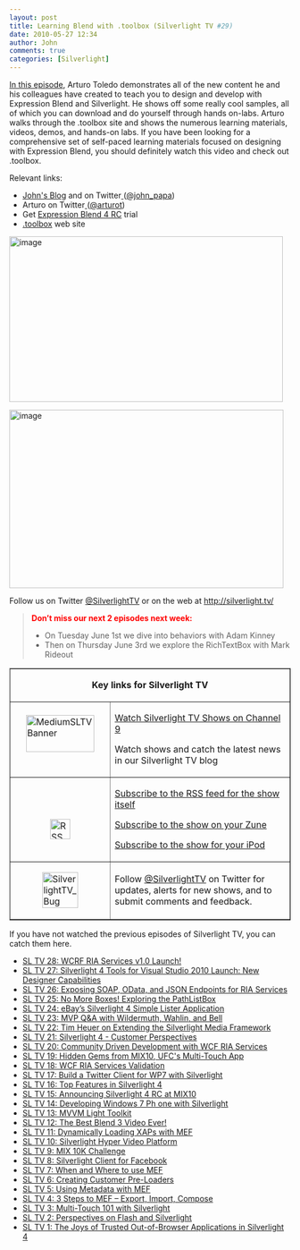 ```yaml
---
layout: post
title: Learning Blend with .toolbox (Silverlight TV #29)
date: 2010-05-27 12:34
author: John
comments: true
categories: [Silverlight]
---
```

<p><a href="http://channel9.msdn.com/shows/SilverlightTV/Learning-Silverlight-and-Blend-with-toolbox-Silverlight-TV-29/">In this episode</a>, Arturo Toledo demonstrates all of the new content he and his colleagues have created to teach you to design and develop with Expression Blend and Silverlight. He shows off some really cool samples, all of which you can download and do yourself through hands on-labs. Arturo walks through the .toolbox site and shows the numerous learning materials, videos, demos, and hands-on labs. If you have been looking for a comprehensive set of self-paced learning materials focused on designing&#160; with Expression Blend, you should definitely watch this video and check out .toolbox.</p>  <p>Relevant links:</p>  <ul>   <li><a href="/">John's Blog</a> and on Twitter<a href="/"> </a>(<a href="http://twitter.com/john_papa">@john_papa</a>) </li>    <li>Arturo on Twitter<a href="/"> </a>(<a href="http://twitter.com/arturot">@arturot</a>) </li>    <li>Get <a href="http://www.microsoft.com/downloads/details.aspx?FamilyID=88484825-1b3c-4e8c-8b14-b05d025e1541&amp;displaylang=en">Expression Blend 4 RC</a> trial </li>    <li><a href="http://www.microsoft.com/design/toolbox">.toolbox</a> web site </li> </ul>  <p><a href="http://channel9.msdn.com/shows/SilverlightTV/Learning-Silverlight-and-Blend-with-toolbox-Silverlight-TV-29/"><img style="border-right-width: 0px; display: inline; border-top-width: 0px; border-bottom-width: 0px; border-left-width: 0px" title="image" border="0" alt="image" src="/wp-content/uploads/files/media/image/WindowsLiveWriter/LearningBlendwith.toolboxSilverlightTV29_1516F/image_3.png" width="490" height="296" /></a> </p>  <p><a href="http://channel9.msdn.com/shows/SilverlightTV/Learning-Silverlight-and-Blend-with-toolbox-Silverlight-TV-29/"><img style="border-bottom: 0px; border-left: 0px; display: inline; border-top: 0px; border-right: 0px" title="image" border="0" alt="image" src="/wp-content/uploads/files/media/image/WindowsLiveWriter/LearningBlendwith.toolboxSilverlightTV29_1516F/image_5.png" width="491" height="319" /></a> </p>  <p>Follow us on Twitter <a href="http://www.twitter.com/SilverlightTV">@SilverlightTV</a> or on the web at <a href="http://silverlight.tv/">http://silverlight.tv/</a></p>  <blockquote>   <p><strong><font color="#ff0000">Don’t miss our next 2 episodes next week:</font></strong></p>    <ul>     <li>On Tuesday June 1st we dive into behaviors with Adam Kinney </li>      <li>Then on Thursday June 3rd we explore the RichTextBox with Mark Rideout </li>   </ul> </blockquote>  <p></p>  <table border="1" cellspacing="0" cellpadding="5"><tbody>     <tr>       <td colspan="2">         <p align="center"><b>Key links for Silverlight TV</b></p>       </td>     </tr>      <tr>       <td width="162">         <p><a href="http://channel9.msdn.com/shows/SilverlightTV/"><img style="border-right-width: 0px; display: block; float: none; border-top-width: 0px; border-bottom-width: 0px; margin-left: auto; border-left-width: 0px; margin-right: auto" title="MediumSLTVBanner" border="0" alt="MediumSLTVBanner" src="/wp-content/uploads/files/media/image/WindowsLiveWriter/3StepstoMEFSilverlightTVEpisode4_12BDA/MediumSLTVBanner_3.png" width="122" height="66" /></a>&#160;</p>       </td>        <td width="306">         <p><a href="http://silverlight.tv/">Watch Silverlight TV Shows on Channel 9</a></p>          <p>Watch shows and catch the latest news in our Silverlight TV blog</p>       </td>     </tr>      <tr>       <td width="162">         <p>&#160;</p>          <p><a href="/wp-content/uploads/files/media/image/WindowsLiveWriter/3StepstoMEFSilverlightTVEpisode4_12BDA/RSS_2.png"><img style="border-right-width: 0px; display: block; float: none; border-top-width: 0px; border-bottom-width: 0px; margin-left: auto; border-left-width: 0px; margin-right: auto" title="RSS" border="0" alt="RSS" src="/wp-content/uploads/files/media/image/WindowsLiveWriter/3StepstoMEFSilverlightTVEpisode4_12BDA/RSS_thumb.png" width="36" height="36" /></a></p>       </td>        <td width="306">         <p><a href="http://channel9.msdn.com/shows/SilverlightTV/RSS/">Subscribe to the RSS feed for the show itself</a></p>          <p><a href="http://channel9.msdn.com/shows/SilverlightTV/feed/zune/">Subscribe to the show on your Zune</a></p>          <p><a href="http://channel9.msdn.com/shows/SilverlightTV/feed/ipod/">Subscribe to the show for your iPod</a></p>       </td>     </tr>      <tr>       <td width="162">         <p><a href="/wp-content/uploads/files/media/image/WindowsLiveWriter/7f977e907c4d_EE29/SilverlightTV_Bug_2.png"><img style="border-right-width: 0px; display: block; float: none; border-top-width: 0px; border-bottom-width: 0px; margin-left: auto; border-left-width: 0px; margin-right: auto" title="SilverlightTV_Bug" border="0" alt="SilverlightTV_Bug" src="/wp-content/uploads/files/media/image/WindowsLiveWriter/7f977e907c4d_EE29/SilverlightTV_Bug_thumb.png" width="64" height="64" /></a></p>       </td>        <td width="306">         <p>Follow <a href="http://www.twitter.com/SilverlightTV">@SilverlightTV</a> on Twitter for updates, alerts for new shows, and to submit comments and feedback.</p>       </td>     </tr>   </tbody></table>  <p>If you have not watched the previous episodes of Silverlight TV, you can catch them here.</p>  <ul>   <li><a href="http://channel9.msdn.com/shows/SilverlightTV/WCF-RIA-Services-v10-Launch-Silverlight-TV-28/">SL TV 28: WCRF RIA Services v1.0 Launch!</a> </li>    <li><a href="http://channel9.msdn.com/shows/SilverlightTV/Silverlight-4-Tools-for-Visual-Studio-2010-Launch-New-Designer-Capabilities-Silverlight-TV-27/">SL TV 27: Silverlight 4 Tools for Visual Studio 2010 Launch: New Designer Capabilities</a> </li>    <li><a href="http://channel9.msdn.com/shows/SilverlightTV/Silverlight-TV-26-Exposing-SOAP-OData-and-JSON-Endpoints-for-RIA-Services/">SL TV 26: Exposing SOAP, OData, and JSON Endpoints for RIA Services</a> </li>    <li><a href="http://channel9.msdn.com/shows/SilverlightTV/Silverlight-TV-25-No-More-Boxes-Exploring-the-PathListBox/">SL TV 25: No More Boxes! Exploring the PathListBox</a> </li>    <li><a href="http://channel9.msdn.com/shows/SilverlightTV/Silverlight-TV-24-eBays-Silverlight-4-Simple-Lister-Application/">SL TV 24: eBay’s Silverlight 4 Simple Lister Application</a> </li>    <li><a href="http://channel9.msdn.com/shows/SilverlightTV/Silverlight-TV-23-MVP-QA-with-Wildermuth-Wahlin-and-Bell/">SL TV 23: MVP Q&amp;A with Wildermuth, Wahlin, and Bell</a> </li>    <li><a href="http://channel9.msdn.com/shows/SilverlightTV/Silverlight-TV-22-Tim-Heuer-on-Extending-the-Silverlight-Media-Framework/">SL TV 22: Tim Heuer on Extending the Silverlight Media Framework</a> </li>    <li><a href="http://channel9.msdn.com/shows/SilverlightTV/Silverlight-TV-21-Silverlight-4-A-Customers-Perspective/">SL TV 21: Silverlight 4 - Customer Perspectives</a> </li>    <li><a href="http://channel9.msdn.com/shows/SilverlightTV/Silverlight-TV-20-Community-Driven-Development-with-WCF-RIA-Services/">SL TV 20: Community Driven Development with WCF RIA Services</a> </li>    <li><a href="http://channel9.msdn.com/shows/SilverlightTV/Silverlight-TV-19-Hidden-Gems-from-MIX10-UFCs-Multi-Touch-App/">SL TV 19: Hidden Gems from MIX10, UFC's Multi-Touch App</a> </li>    <li><a href="http://channel9.msdn.com/shows/SilverlightTV/Silverlight-TV-18-WCF-RIA-Services-Validation/">SL TV 18: WCF RIA Services Validation</a> </li>    <li><a href="http://channel9.msdn.com/shows/SilverlightTV/Silverlight-TV-17-Build-a-Twitter-Client-for-Windows-Phone-7-with-Silverlight/">SL TV 17: Build a Twitter Client for WP7 with Silverlight</a> </li>    <li><a href="http://channel9.msdn.com/shows/SilverlightTV/Silverlight-TV-16-Top-Features-in-Silverlight-4/">SL TV 16: Top Features in Silverlight 4</a>&#160; </li>    <li><a href="http://channel9.msdn.com/shows/SilverlightTV/Silverlight-TV-15-Announcing-Silverlight-4-RC/">SL TV 15: Announcing Silverlight 4 RC at MIX10</a> </li>    <li><a href="http://channel9.msdn.com/shows/SilverlightTV/Silverlight-TV-14-Developing-for-Windows-Phone-7-with-Silverlight/">SL TV 14: Developing Windows 7 Ph
one with Silverlight</a> </li>    <li><a href="http://channel9.msdn.com/shows/SilverlightTV/Silverlight-TV-13-MVVM-Light-Toolkit/">SL TV 13: MVVM Light Toolkit</a> </li>    <li><a href="http://channel9.msdn.com/shows/SilverlightTV/Silverlight-TV-12-The-Best-Blend-3-Video-Ever/">SL TV 12: The Best Blend 3 Video Ever!</a> </li>    <li><a href="http://channel9.msdn.com/shows/SilverlightTV/Silverlight-TV-11-Dynamically-Loading-XAPs-with-MEF/">SL TV 11: Dynamically Loading XAPs with MEF</a> </li>    <li><a href="http://channel9.msdn.com/shows/SilverlightTV/Silverlight-TV-10-Jesse-Liberty-Explains-the-Hyper-Video-Project/">SL TV 10: Silverlight Hyper Video Platform</a> </li>    <li><a href="http://channel9.msdn.com/shows/SilverlightTV/Silverlight-TV-9-MIX-10K-Challenge/">SL TV 9: MIX 10K Challenge</a> </li>    <li><a href="http://channel9.msdn.com/shows/SilverlightTV/Silverlight-TV-8-Inside-Look-at-the-Code-for-the-Silverlight-for-Facebook-App/">SL TV 8: Silverlight Client for Facebook</a> </li>    <li><a href="http://channel9.msdn.com/shows/SilverlightTV/Silverlight-TV-7-When-and-Where-to-use-MEF/">SL TV 7: When and Where to use MEF</a> </li>    <li><a href="http://channel9.msdn.com/shows/SilverlightTV/Silverlight-TV-Episode-6-Creating-Custom-Pre-Loaders/">SL TV 6: Creating Customer Pre-Loaders</a> </li>    <li><a href="http://channel9.msdn.com/shows/SilverlightTV/Silverlight-TV-Episode-5-Using-Metadata-with-MEF/">SL TV 5: Using Metadata with MEF</a> </li>    <li><a href="http://channel9.msdn.com/shows/SilverlightTV/Silverlight-TV-Episode-4-3-Steps-to-MEF-Export-Import-Compose/">SL TV 4: 3 Steps to MEF – Export, Import, Compose</a> </li>    <li><a href="http://channel9.msdn.com/shows/SilverlightTV/Silverlight-TV-Episode-3-Multi-Touch-101-with-Silverlight/">SL TV 3: Multi-Touch 101 with Silverlight</a> </li>    <li><a href="http://channel9.msdn.com/shows/SilverlightTV/Silverlight-TV-Episode-2-Perspectives-on-Flash-and-Silverlight/">SL TV 2: Perspectives on Flash and Silverlight</a> </li>    <li><a href="http://channel9.msdn.com/shows/SilverlightTV/Out-of-Browser-in-Silverlight-4-Silverlight-TV-Episode-1/">SL TV 1: The Joys of Trusted Out-of-Browser Applications in Silverlight 4</a> </li> </ul>

